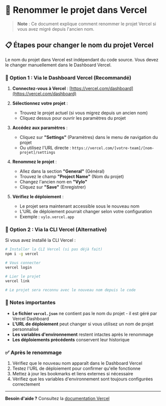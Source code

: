 # 🔄 Renommer le projet dans Vercel

> **Note** : Ce document explique comment renommer le projet Vercel si vous avez migré depuis l'ancien nom.

## 📋 Étapes pour changer le nom du projet Vercel

Le nom du projet dans Vercel est indépendant du code source. Vous devez le changer manuellement dans le Dashboard Vercel.

### 🎯 Option 1 : Via le Dashboard Vercel (Recommandé)

1. **Connectez-vous à Vercel** : [https://vercel.com/dashboard](https://vercel.com/dashboard)

2. **Sélectionnez votre projet** :
   - Trouvez le projet actuel (si vous migrez depuis un ancien nom)
   - Cliquez dessus pour ouvrir les paramètres du projet

3. **Accédez aux paramètres** :
   - Cliquez sur **"Settings"** (Paramètres) dans le menu de navigation du projet
   - Ou utilisez l'URL directe : `https://vercel.com/[votre-team]/[nom-projet]/settings`

4. **Renommez le projet** :
   - Allez dans la section **"General"** (Général)
   - Trouvez le champ **"Project Name"** (Nom du projet)
   - Changez l'ancien nom en **"Vylo"**
   - Cliquez sur **"Save"** (Enregistrer)

5. **Vérifiez le déploiement** :
   - Le projet sera maintenant accessible sous le nouveau nom
   - L'URL de déploiement pourrait changer selon votre configuration
   - Exemple : `vylo.vercel.app`

### 🔧 Option 2 : Via la CLI Vercel (Alternative)

Si vous avez installé la CLI Vercel :

```bash
# Installer la CLI Vercel (si pas déjà fait)
npm i -g vercel

# Vous connecter
vercel login

# Lier le projet
vercel link

# Le projet sera reconnu avec le nouveau nom depuis le code
```

### 📝 Notes importantes

- **Le fichier `vercel.json`** ne contient pas le nom du projet - il est géré par Vercel Dashboard
- **L'URL de déploiement** peut changer si vous utilisez un nom de projet personnalisé
- **Les variables d'environnement** restent intactes après le renommage
- **Les déploiements précédents** conservent leur historique

### ✅ Après le renommage

1. Vérifiez que le nouveau nom apparaît dans le Dashboard Vercel
2. Testez l'URL de déploiement pour confirmer qu'elle fonctionne
3. Mettez à jour les bookmarks et liens externes si nécessaire
4. Vérifiez que les variables d'environnement sont toujours configurées correctement

---

**Besoin d'aide ?** Consultez la [documentation Vercel](https://vercel.com/docs/projects/overview/project-settings)

